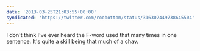 ```yaml
---
date: '2013-03-25T21:03:55+00:00'
syndicated: 'https://twitter.com/roobottom/status/316302449738645504'
---
```

I don't think I've ever heard the F-word used that many times in one sentence. It's quite a skill being that much of a chav.
